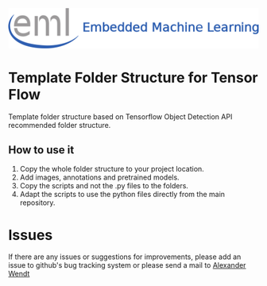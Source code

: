 <div align="center">
  <img src="../../_img/eml_logo_and_text.png">
</div>

# Template Folder Structure for Tensor Flow
Template folder structure based on Tensorflow Object Detection API recommended folder structure.

## How to use it
1. Copy the whole folder structure to your project location.
2. Add images, annotations and pretrained models.
3. Copy the scripts and not the .py files to the folders.
4. Adapt the scripts to use the python files directly from the main repository.



# Issues
If there are any issues or suggestions for improvements, please add an issue to github's bug tracking system or please send a mail 
to [Alexander Wendt](mailto:alexander.wendt@tuwien.ac.at)
